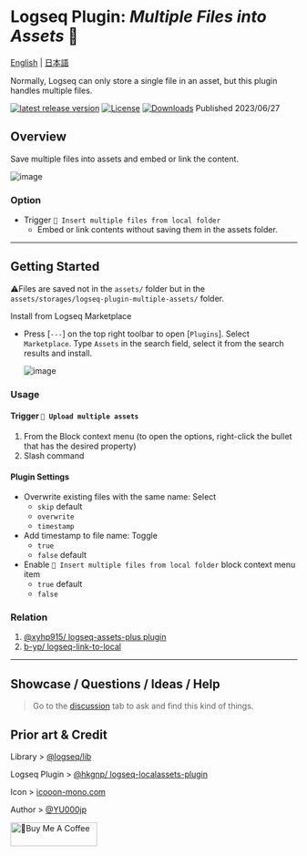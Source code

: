 # Logseq Plugin: *Multiple Files into Assets* 📂

[English](https://github.com/YU000jp/logseq-plugin-multiple-assets) | [日本語](https://github.com/YU000jp/logseq-plugin-multiple-assets/blob/main/readme.ja.md)

Normally, Logseq can only store a single file in an asset, but this plugin handles multiple files.

[![latest release version](https://img.shields.io/github/v/release/YU000jp/logseq-plugin-multiple-assets)](https://github.com/YU000jp/logseq-plugin-multiple-assets/releases)
[![License](https://img.shields.io/github/license/YU000jp/logseq-plugin-multiple-assets?color=blue)](https://github.com/YU000jp/logseq-plugin-multiple-assets/LICENSE)
[![Downloads](https://img.shields.io/github/downloads/YU000jp/logseq-plugin-multiple-assets/total.svg)](https://github.com/YU000jp/logseq-plugin-multiple-assets/releases)
 Published 2023/06/27

## Overview

Save multiple files into assets and embed or link the content.

   ![image](https://github.com/YU000jp/logseq-plugin-multiple-assets/assets/111847207/789a232e-7e37-4033-8048-6d33364eb70d)

### Option

  - Trigger `📂 Insert multiple files from local folder`
    - Embed or link contents without saving them in the assets folder.

---

## Getting Started

⚠️Files are saved not in the `assets/` folder but in the `assets/storages/logseq-plugin-multiple-assets/` folder.

Install from Logseq Marketplace
  - Press [`---`] on the top right toolbar to open [`Plugins`]. Select `Marketplace`. Type `Assets` in the search field, select it from the search results and install.

    ![image](https://github.com/YU000jp/logseq-plugin-multiple-assets/assets/111847207/5a3933c0-13f5-4c21-8fc8-c70429d7ad29)

### Usage

#### Trigger `💾 Upload multiple assets`

1. From the Block context menu (to open the options, right-click the bullet that has the desired property)
1. Slash command

#### Plugin Settings

- Overwrite existing files with the same name: Select
  - `skip` default
  - `overwrite`
  - `timestamp`
- Add timestamp to file name: Toggle
  - `true`
  - `false` default
- Enable `📂 Insert multiple files from local folder` block context menu item
  - `true` default
  - `false`

### Relation

1. [@xyhp915/ logseq-assets-plus plugin](https://github.com/xyhp915/logseq-assets-plus)
1. [b-yp/ logseq-link-to-local](https://github.com/b-yp/logseq-link-to-local/tree/dev)

---

## Showcase / Questions / Ideas / Help

> Go to the [discussion](https://github.com/YU000jp/logseq-plugin-multiple-assets/discussions) tab to ask and find this kind of things.

## Prior art & Credit

Library >  [@logseq/lib](https://github.com/logseq/logseq/pull/6488)

Logseq Plugin > [@hkgnp/ logseq-localassets-plugin](https://github.com/hkgnp/logseq-localassets-plugin)

Icon > [icooon-mono.com](https://icooon-mono.com/15427-%e3%83%95%e3%82%a9%e3%83%ab%e3%83%80%e3%82%a2%e3%82%a4%e3%82%b3%e3%83%b312/)

Author > [@YU000jp](https://github.com/YU000jp)

<a href="https://www.buymeacoffee.com/yu000japan" target="_blank"><img src="https://cdn.buymeacoffee.com/buttons/v2/default-violet.png" alt="🍌Buy Me A Coffee" style="height: 42px;width: 152px" ></a>
